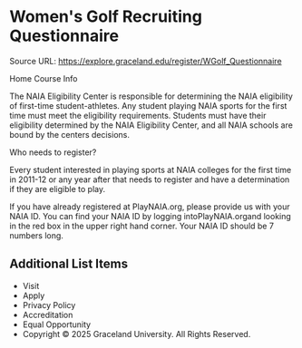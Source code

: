 # Women's Golf Recruiting Questionnaire

Source URL: https://explore.graceland.edu/register/WGolf_Questionnaire

Home Course Info

The NAIA Eligibility Center is responsible for determining the NAIA eligibility of first-time student-athletes. Any student playing NAIA sports for the first time must meet the eligibility requirements. Students must have their eligibility determined by the NAIA Eligibility Center, and all NAIA schools are bound by the centers decisions.

Who needs to register?

Every student interested in playing sports at NAIA colleges for the first time in 2011-12 or any year after that needs to register and have a determination if they are eligible to play.

If you have already registered at PlayNAIA.org, please provide us with your NAIA ID. You can find your NAIA ID by logging intoPlayNAIA.organd looking in the red box in the upper right hand corner. Your NAIA ID should be 7 numbers long.


## Additional List Items

- Visit
- Apply
- Privacy Policy
- Accreditation
- Equal Opportunity
- Copyright © 2025 Graceland University. All Rights Reserved.
